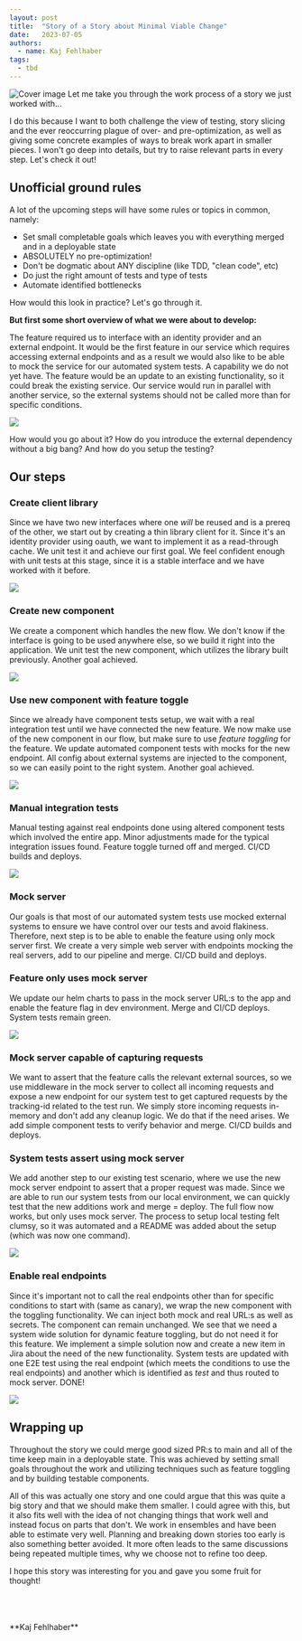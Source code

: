 ```yaml
---
layout: post
title:  "Story of a Story about Minimal Viable Change"
date:   2023-07-05
authors:
  - name: Kaj Fehlhaber
tags: 
  - tbd
---
```

![Cover image](cover.jpg)
Let me take you through the work process of a story we just worked with...

I do this because I want to both challenge the view of testing, story slicing and the ever reoccurring plague of over- and pre-optimization, as well as giving some concrete examples of ways to break work apart in smaller pieces. I won't go deep into details, but try to raise relevant parts in every step. Let's check it out!

## Unofficial ground rules
A lot of the upcoming steps will have some rules or topics in common, namely:

- Set small completable goals which leaves you with everything merged and in a deployable state
- ABSOLUTELY no pre-optimization!
- Don't be dogmatic about ANY discipline (like TDD, "clean code", etc)
- Do just the right amount of tests and type of tests
- Automate identified bottlenecks

How would this look in practice? Let's go through it.

**But first some short overview of what we were about to develop:**

The feature required us to interface with an identity provider and an external endpoint.
It would be the first feature in our service which requires accessing external endpoints and as a result we would also like to be able to mock the service for our automated system tests. A capability we do not yet have.
The feature would be an update to an existing functionality, so it could break the existing service.
Our service would run in parallel with another service, so the external systems should not be called more than for specific conditions.

![](Step1.png)

How would you go about it? How do you introduce the external dependency without a big bang? And how do you setup the testing?

## Our steps

### Create client library
Since we have two new interfaces where one *will* be reused and is a prereq of the other, we start out by creating a thin library client for it.
Since it's an identity provider using oauth, we want to implement it as a read-through cache. We unit test it and achieve our first goal. We feel confident enough with unit tests at this stage, since it is a stable interface and we have worked with it before.

![](Step2.png)
### Create new component
We create a component which handles the new flow. We don't know if the interface is going to be used anywhere else, so we build it right into the application. We unit test the new component, which utilizes the library built previously. Another goal achieved.

![](Step3.png)
### Use new component with feature toggle
Since we already have component tests setup, we wait with a real integration test until we have connected the new feature. We now make use of the new component in our flow, but make sure to use *feature toggling* for the feature. We update automated component tests with mocks for the new endpoint. All config about external systems are injected to the component, so we can easily point to the right system. Another goal achieved.

![](Step4.png)
### Manual integration tests
Manual testing against real endpoints done using altered component tests which involved the entire app. Minor adjustments made for the typical integration issues found. Feature toggle turned off and merged. CI/CD builds and deploys.

![](Step5.png)
### Mock server
Our goals is that most of our automated system tests use mocked external systems to ensure we have control over our tests and avoid flakiness.
Therefore, next step is to be able to enable the feature using only mock server first.
We create a very simple web server with endpoints mocking the real servers, add to our pipeline and merge. CI/CD build and deploys.

### Feature only uses mock server
We update our helm charts to pass in the mock server URL:s to the app and enable the feature flag in dev environment. Merge and CI/CD deploys. System tests remain green.

![](Step6.png)
### Mock server capable of capturing requests
We want to assert that the feature calls the relevant external sources, so we use middleware in the mock server to collect all incoming requests and expose a new endpoint for our system test to get captured requests by the tracking-id related to the test run. We simply store incoming requests in-memory and don't add any cleanup logic. We do that if the need arises. We add simple component tests to verify behavior and merge. CI/CD builds and deploys.

### System tests assert using mock server
We add another step to our existing test scenario, where we use the new mock server endpoint to assert that a proper request was made. Since we are able to run our system tests from our local environment, we can quickly test that the new additions work and merge = deploy. The full flow now works, but only uses mock server. The process to setup local testing felt clumsy, so it was automated and a README was added about the setup (which was now one command).

![](Step7.png)
### Enable real endpoints
Since it's important not to call the real endpoints other than for specific conditions to start with (same as canary), we wrap the new component with the toggling functionality. We can inject both mock and real URL:s as well as secrets. The component can remain unchanged. We see that we need a system wide solution for dynamic feature toggling, but do not need it for this feature. We implement a simple solution now and create a new item in Jira about the need of the new functionality.
System tests are updated with one E2E test using the real endpoint (which meets the conditions to use the real endpoints) and another which is identified as _test_ and thus routed to mock server. DONE!

![](Step8.png)
## Wrapping up
Throughout the story we could merge good sized PR:s to main and all of the time keep main in a deployable state. This was achieved by setting small goals throughout the work and utilizing techniques such as feature toggling and by building testable components.

All of this was actually one story and one could argue that this was quite a big story and that we should make them smaller. I could agree with this, but it also fits well with the idea of not changing things that work well and instead focus on parts that don't. We work in ensembles and have been able to estimate very well. Planning and breaking down stories too early is also something better avoided. It more often leads to the same discussions being repeated multiple times, why we choose not to refine too deep.

I hope this story was interesting for you and gave you some fruit for thought!

<br>
<br>
<br>
**Kaj Fehlhaber** <br>
